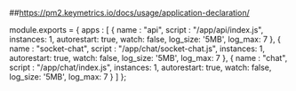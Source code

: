 ##https://pm2.keymetrics.io/docs/usage/application-declaration/

module.exports  = {
  apps : [
    {
      name   : "api",
      script : "/app/api/index.js",
      instances: 1,
      autorestart: true,
      watch: false,
      log_size: '5MB',
      log_max: 7
    },
    {
      name   : "socket-chat",
      script : "/app/chat/socket-chat.js",
      instances: 1,
      autorestart: true,
      watch: false,
      log_size: '5MB',
      log_max: 7
    },
    {
      name   : "chat",
      script : "/app/chat/index.js",
      instances: 1,
      autorestart: true,
      watch: false,
      log_size: '5MB',
      log_max: 7
    }
  ]
};
